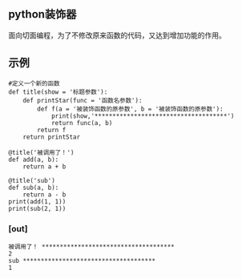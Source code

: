 ## python装饰器
  面向切面编程，为了不修改原来函数的代码，又达到增加功能的作用。
## 示例
    #定义一个新的函数
    def title(show = '标题参数'):
        def printStar(func = '函数名参数'):
            def f(a = '被装饰函数的原参数', b = '被装饰函数的原参数'):
                print(show,'*************************************')
                return func(a, b)
            return f
        return printStar

    @title('被调用了！')
    def add(a, b):    
        return a + b

    @title('sub')
    def sub(a, b):    
        return a - b
    print(add(1, 1))
    print(sub(2, 1))
### [out]
    被调用了！ *************************************
    2
    sub *************************************
    1
